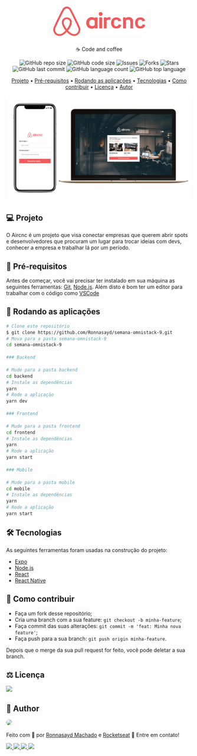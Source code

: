 <h1 align="center">
<img src=".github/logo.png" alt="logo" width="250px;">
</h1>
<p align="center">☕ Code and coffee</p>

<p align="center">
	  <img alt="GitHub repo size" src="https://img.shields.io/github/repo-size/Ronnasayd/semana-omnistack-9">
  <img alt="GitHub code size" src="https://img.shields.io/github/languages/code-size/Ronnasayd/semana-omnistack-9">
  <img alt="Issues" src="https://img.shields.io/github/issues/Ronnasayd/semana-omnistack-9">
  <img alt="Forks" src="https://img.shields.io/github/forks/Ronnasayd/semana-omnistack-9">
  <img alt="Stars" src="https://img.shields.io/github/stars/Ronnasayd/semana-omnistack-9">
  <img alt="GitHub last commit" src="https://img.shields.io/github/last-commit/Ronnasayd/semana-omnistack-9">
  <img alt="GitHub language count" src="https://img.shields.io/github/languages/count/Ronnasayd/semana-omnistack-9">
  <img alt="GitHub top language" src="https://img.shields.io/github/languages/top/Ronnasayd/semana-omnistack-9">
</p>

<p align="center">  
	<a href="#-projeto">Projeto</a> • 
	<a href="#-pré-requisitos">Pré-requisitos</a> • 
	<a href="#-rodando-as-aplicações">Rodando as aplicações</a> • 
	<a href="#-tecnologias">Tecnologias</a> • 
	<a href="#-como-contribuir">Como contribuir</a> •
  <a href="#%EF%B8%8F-licença">Licença</a> • 
	<a href="#-autor">Autor</a>
</p>

<p align="center">
<img src=".github/aircnc.png">
</p>

## 💻 Projeto

O Aircnc é um projeto que visa conectar empresas que querem abrir spots e desenvolvedores que procuram um lugar para trocar ideias com devs, conhecer a empresa e trabalhar lá por um período.

## 📝 Pré-requisitos

Antes de começar, você vai precisar ter instalado em sua máquina as seguintes ferramentas:
[Git](https://git-scm.com), [Node.js](https://nodejs.org/en/).
Além disto é bom ter um editor para trabalhar com o código como [VSCode](https://code.visualstudio.com/)

## 🎲 Rodando as aplicações

```bash
# Clone este repositório
$ git clone https://github.com/Ronnasayd/semana-omnistack-9.git
# Mova para a pasta semana-omnistack-9
cd semana-omnistack-9

### Backend

# Mude para a pasta backend
cd backend
# Instale as dependências
yarn
# Rode a aplicação
yarn dev

### Frontend

# Mude para a pasta frontend
cd frontend
# Instale as dependências
yarn
# Rode a aplicação
yarn start

### Mobile

# Mude para a pasta mobile
cd mobile
# Instale as dependências
yarn
# Rode a aplicação
yarn start
```

## 🛠 Tecnologias

As seguintes ferramentas foram usadas na construção do projeto:

- [Expo](https://expo.io/)
- [Node.js](https://nodejs.org/en/)
- [React](https://pt-br.reactjs.org/)
- [React Native](https://reactnative.dev/)

## 🤔 Como contribuir

- Faça um fork desse repositório;
- Cria uma branch com a sua feature: `git checkout -b minha-feature`;
- Faça commit das suas alterações: `git commit -m 'feat: Minha nova feature'`;
- Faça push para a sua branch: `git push origin minha-feature`.

Depois que o merge da sua pull request for feito, você pode deletar a sua branch.

## ⚖️ Licença

<a href="LICENSE.md">
<img src="https://img.shields.io/badge/license-mit-green?style=flat-square">
</a>

## 🎨 Author

<a href="https://github.com/Ronnasayd">
<img style="border-radius: 50%;"src="https://avatars3.githubusercontent.com/u/5097702?s=460&u=bd60ecc1912c698b55aef2118a1cdebe0ae3844b&v=4" width="100">
</a>

Feito com 💜 por [Ronnasayd Machado](https://github.com/Ronnasayd) e [Rocketseat](https://rocketseat.com.br/) 👋 Entre em contato!

<p>
	<a href="https://www.facebook.com/ronnasaydmachado/">
	<img src="https://img.shields.io/static/v1?label=&message=Facebook&color=1673ea&style=flat-square&logo=facebook&logoColor=white">
	</a>
	<a href="https://twitter.com/ronnasayd">
	<img src="https://img.shields.io/static/v1?label=&message=Twitter&color=1da1f2&style=flat-square&logo=twitter&logoColor=white">
	</a>
  <a href="https://www.linkedin.com/in/ronnasayd/">
	<img src="https://img.shields.io/static/v1?label=&message=Linkedin&color=2867B2&style=flat-square&logo=linkedin&logoColor=white">
	</a>
  <a href="mailto:ronnasayd@hotmail.com">
    <img src="https://img.shields.io/static/v1?label=&message=E-mail&color=0060aa&style=flat-square&logo=microsoft%20Outlook&logoColor=white">
  </a>
</p>
